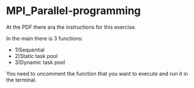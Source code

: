 # MPI_Parallel-programming
At the PDF there ara the instructions for this exercise.

In the main there is 3 functions:
- 1)Sequential
- 2)Static task pool
- 3)Dynamic task pool

You need to uncomment the function that you want to execute and run it in the terminal.
